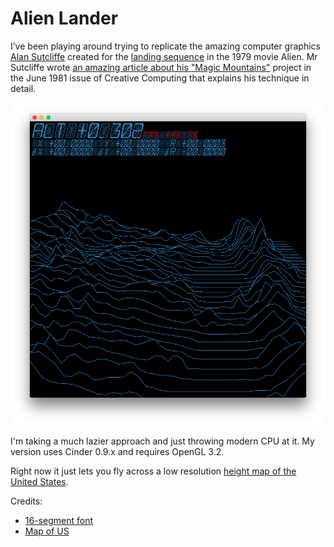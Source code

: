 # Alien Lander

I’ve been playing around trying to replicate the amazing computer graphics [Alan
Sutcliffe](http://www.bcs.org/content/conWebDoc/52263) created for the [landing
sequence](https://www.flickr.com/photos/mr_carl/6047866844/in/set-72157627318864775/)
in the 1979 movie Alien. Mr Sutcliffe wrote [an amazing article about his "Magic
Mountains"](https://archive.org/stream/creativecomputing-1981-06/Creative_Computing_v07_n06_1981_June?ui=embed#page/n53/mode/2up)
project in the June 1981 issue of Creative Computing that explains his technique
in detail.

![Screenshot](PREVIEW.png)

I'm taking a much lazier approach and just throwing modern CPU at it. My version
uses Cinder 0.9.x and requires OpenGL 3.2.

Right now it just lets you fly across a low resolution [height map of the United
States](http://bit-player.org/2009/long-division).

Credits:

- [16-segment font](http://www.msarnoff.org/alpha32/)
- [Map of US](http://bit-player.org/2009/long-division)
